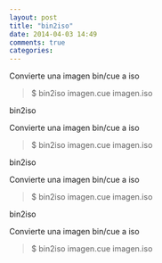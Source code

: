 ```yaml
---
layout: post
title: "bin2iso"
date: 2014-04-03 14:49
comments: true
categories: 
---
```

Convierte una imagen bin/cue a iso

>$ bin2iso imagen.cue  imagen.iso 

bin2iso

Convierte una imagen bin/cue a iso

>$ bin2iso imagen.cue  imagen.iso 

bin2iso

Convierte una imagen bin/cue a iso

>$ bin2iso imagen.cue  imagen.iso 

bin2iso

Convierte una imagen bin/cue a iso

>$ bin2iso imagen.cue  imagen.iso 

